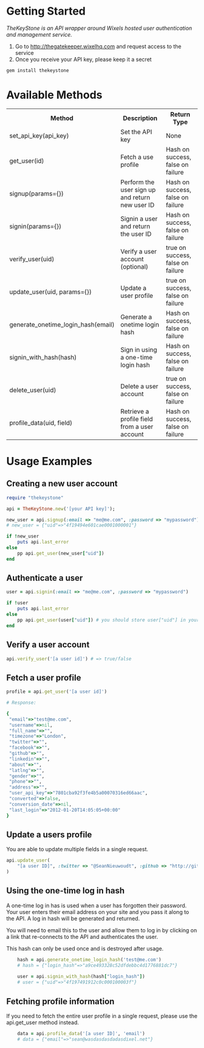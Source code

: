 # Getting Started

*TheKeyStone is an API wrapper around Wixels hosted user authentication and management service.*

1. Go to http://thegatekeeper.wixelhq.com and request access to the service
2. Once you receive your API key, please keep it a secret

``` ruby
gem install thekeystone
```

#  Available Methods

<table>
  <tr>
    <th>Method</th><th>Description</th><th>Return Type</th>
  </tr>
  <tr>
    <td>set_api_key(api_key)</td><td>Set the API key</td><td>None</td>
  </tr>
  <tr>
    <td>get_user(id)</td><td>Fetch a use profile</td><td>Hash on success, false on failure</td>
  </tr>
  <tr>
    <td>signup(params={})</td><td>Perform the user sign up and return new user ID</td><td>Hash on success, false on failure</td>
  </tr>
  <tr>
    <td>signin(params={})</td><td>Signin a user and return the user ID</td><td>Hash on success, false on failure</td>
  </tr>
  <tr>
    <td>verify_user(uid)</td><td>Verify a user account (optional)</td><td>true on success, false on failure</td>
  </tr>
  <tr>
    <td>update_user(uid, params={})</td><td>Update a user profile</td><td>true on success, false on failure</td>
  </tr>
  <tr>
    <td>generate_onetime_login_hash(email)</td><td>Generate a onetime login hash</td><td>Hash on success, false on failure</td>
  </tr>
  <tr>
    <td>signin_with_hash(hash)</td><td>Sign in using a one-time login hash</td><td>Hash on success, false on failure</td>
  </tr>
  <tr>
    <td>delete_user(uid)</td><td>Delete a user account</td><td>true on success, false on failure</td>
  </tr>
  <tr>
    <td>profile_data(uid, field)</td><td>Retrieve a profile field from a user account</td><td>Hash on success, false on failure</td>
  </tr>
</table>

#  Usage Examples

Creating a new user account
---------------------------

``` ruby
require "thekeystone"

api = TheKeyStone.new('[your API key]');

new_user = api.signup(:email => "me@me.com", :password => "mypassword") 
# new_user = {"uid"=>"4f19494e601cae0001000001"}

if !new_user
	puts api.last_error
else
	pp api.get_user(new_user["uid"]) 
end
```

Authenticate a user
-------------------

``` ruby
user = api.signin(:email => "me@me.com", :password => "mypassword")

if !user
	puts api.last_error
else
	pp api.get_user(user["uid"]) # you should store user["uid"] in your session at this point
end
```

Verify a user account
---------------------

``` ruby
api.verify_user('[a user id]') # => true/false
```

Fetch a user profile
--------------------

``` ruby
profile = api.get_user('[a user id]')

# Response:

{
 "email"=>"test@me.com",
 "username"=>nil,
 "full_name"=>"",
 "timezone"=>"London",
 "twitter"=>"",
 "facebook"=>"",
 "github"=>"",
 "linkedin"=>"",
 "about"=>"",
 "latlng"=>"",
 "gender"=>"",
 "phone"=>"",
 "address"=>"",
 "user_api_key"=>"7801cba92f3fe4b5a00070316ed66aac",
 "converted"=>false,
 "conversion_date"=>nil,
 "last_login"=>"2012-01-20T14:05:05+00:00"
}
```

Update a users profile
----------------------
You are able to update multiple fields in a single request.

``` ruby
api.update_user(
	"[a user ID]", :twitter => "@SeanNieuwoudt", :github => "http://github.com/organizations/Wixel"
)
```

Using the one-time log in hash
------------------------------
A one-time log in has is used when a user has forgotten their password. Your user enters their email 
address on your site and you pass it along to the API. A log in hash will be generated and returned.

You will need to email this to the user and allow them to log in by clicking on a link that 
re-connects to the API and authenticates the user. 

This hash can only be used once and is destroyed after usage.

``` ruby
	hash = api.generate_onetime_login_hash('test@me.com') 
	# hash = {"login_hash"=>"a9ce493328c52dfdebbc4d1776881dc7"}
	
	user = api.signin_with_hash(hash["login_hash"])
	# user = {"uid"=>"4f197491912c0c000100003f"}
```

Fetching profile information
----------------------------
If you need to fetch the entire user profile in a single request, please use the api.get_user method instead. 

``` ruby
	data = api.profile_data('[a user ID]', 'email')
	# data = {"email"=>"sean@wasdasdasdadasdixel.net"}
```






